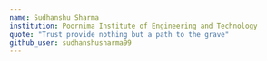 ```yaml
---
name: Sudhanshu Sharma
institution: Poornima Institute of Engineering and Technology
quote: "Trust provide nothing but a path to the grave"
github_user: sudhanshusharma99
---
```

